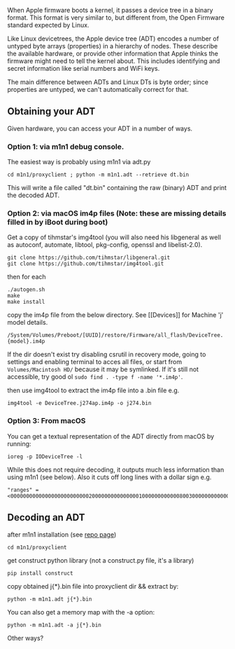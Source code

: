 When Apple firmware boots a kernel, it passes a device tree in a binary format. This format is very similar to, but different from, the Open Firmware standard expected by Linux.

Like Linux devicetrees, the Apple device tree (ADT) encodes a number of untyped byte arrays (properties) in a hierarchy of nodes. These describe the available hardware, or provide other information that Apple thinks the firmware might need to tell the kernel about. This includes identifying and secret information like serial numbers and WiFi keys.

The main difference between ADTs and Linux DTs is byte order; since properties are untyped, we can't automatically correct for that.

## Obtaining your ADT

Given hardware, you can access your ADT in a number of ways.

### Option 1: via m1n1 debug console. 
The easiest way is probably using m1n1 via adt.py

```
cd m1n1/proxyclient ; python -m m1n1.adt --retrieve dt.bin
```

This will write a file called "dt.bin" containing the raw (binary) ADT and print the decoded ADT.

### Option 2: via macOS im4p files (Note: these are missing details filled in by iBoot during boot)
Get a copy of tihmstar's img4tool (you will also need his libgeneral as well as autoconf, automate, libtool, pkg-config, openssl and libelist-2.0).

```
git clone https://github.com/tihmstar/libgeneral.git
git clone https://github.com/tihmstar/img4tool.git
```
then for each 
```
./autogen.sh
make
make install
```
copy the im4p file from the below directory. See [[Devices]] for Machine 'j' model details.

`/System/Volumes/Preboot/[UUID]/restore/Firmware/all_flash/DeviceTree.{model}.im4p`

If the dir doesn't exist try disabling csrutil in recovery mode, going to settings and enabling terminal to acces all files, or start from `Volumes/Macintosh HD/` because it may be symlinked. If it's still not accessible, try good ol `sudo find . -type f -name '*.im4p'`.

then use img4tool to extract the im4p file into a .bin file e.g.
```
img4tool -e DeviceTree.j274ap.im4p -o j274.bin
```

### Option 3: From macOS

You can get a textual representation of the ADT directly from macOS by running:
```
ioreg -p IODeviceTree -l
```
While this does not require decoding, it outputs much less information than using m1n1 (see below). Also it cuts off long lines with a dollar sign e.g.

```
"ranges" = <000000000000000000000000020000000000000001000000000000800300000000000080030000000000008001000000000000000500000000000000050000000000008001000000000000000400000000000000$
```


## Decoding an ADT

after m1n1 installation (see [repo page](https://github.com/AsahiLinux/m1n1))

`cd m1n1/proxyclient`

get construct python library (not a construct.py file, it's a library)

`pip install construct`

copy obtained j{*}.bin file into proxyclient dir && extract by:

`python -m m1n1.adt j{*}.bin`

You can also get a memory map with the -a option:

`python -m m1n1.adt -a j{*}.bin` 

Other ways?

